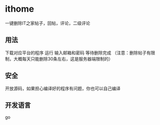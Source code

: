 # ithome
一键删除IT之家帖子，回帖，评论，二级评论

## 用法
下载对应平台的程序
运行
输入邮箱和密码
等待删除完成
（注意：删除帖子有限制，大概每天只能删除30条左右，这是服务器端限制的）

## 安全
开放源码，如果担心编译好的程序有问题，你也可以自己编译

## 开发语言
go
